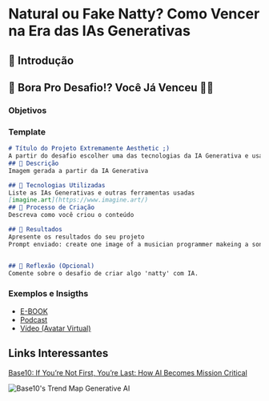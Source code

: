 # Natural ou Fake Natty? Como Vencer na Era das IAs Generativas

## 🚀 Introdução

## 🎯 Bora Pro Desafio!? Você Já Venceu 💪🤓

### Objetivos


### Template

```markdown
# Título do Projeto Extremamente Aesthetic ;)
A partir do desafio escolher uma das tecnologias da IA Generativa e usar uma
## 📒 Descrição
Imagem gerada a partir da IA Generativa

## 🤖 Tecnologias Utilizadas
Liste as IAs Generativas e outras ferramentas usadas
[imagine.art](https://www.imagine.art/)
## 🧐 Processo de Criação
Descreva como você criou o conteúdo

## 🚀 Resultados
Apresente os resultados do seu projeto
Prompt enviado: create one image of a musician programmer makeing a song about return of Jesus


## 💭 Reflexão (Opcional)
Comente sobre o desafio de criar algo 'natty' com IA.
```

### Exemplos e Insigths

- [E-BOOK](/exemplos/E-BOOK.md)
- [Podcast](/exemplos/PODCAST.md)
- [Vídeo (Avatar Virtual)](/exemplos/VIDEO.md)

## Links Interessantes

[Base10: If You’re Not First, You’re Last: How AI Becomes Mission Critical](https://base10.vc/post/generative-ai-mission-critical/)

![Base10's Trend Map Generative AI](https://github.com/digitalinnovationone/lab-natty-or-not/assets/730492/f4df26e8-f8f7-4419-8252-c69d73ea930c)
